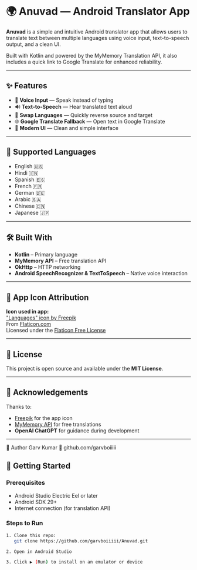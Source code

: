 # 🌍 Anuvad — Android Translator App

**Anuvad** is a simple and intuitive Android translator app that allows users to translate text between multiple languages using voice input, text-to-speech output, and a clean UI.

Built with Kotlin and powered by the MyMemory Translation API, it also includes a quick link to Google Translate for enhanced reliability.

---

## ✨ Features

- 🎤 **Voice Input** — Speak instead of typing  
- 🔊 **Text-to-Speech** — Hear translated text aloud  
- 🔁 **Swap Languages** — Quickly reverse source and target  
- 🌐 **Google Translate Fallback** — Open text in Google Translate  
- 📱 **Modern UI** — Clean and simple interface  

---

## 🧪 Supported Languages

- English 🇺🇸  
- Hindi 🇮🇳  
- Spanish 🇪🇸  
- French 🇫🇷  
- German 🇩🇪  
- Arabic 🇸🇦  
- Chinese 🇨🇳  
- Japanese 🇯🇵  

---

## 🛠 Built With

- **Kotlin** – Primary language  
- **MyMemory API** – Free translation API  
- **OkHttp** – HTTP networking  
- **Android SpeechRecognizer & TextToSpeech** – Native voice interaction  

---

## 🎨 App Icon Attribution

**Icon used in app:**  
["Languages" icon by Freepik](https://www.flaticon.com/free-icon/languages_3898150)  
From [Flaticon.com](https://www.flaticon.com)  
Licensed under the [Flaticon Free License](https://www.flaticon.com/license)

---

## 📄 License

This project is open source and available under the **MIT License**.

---

## 🙌 Acknowledgements

Thanks to:
- [Freepik](https://www.flaticon.com/authors/freepik) for the app icon  
- [MyMemory API](https://mymemory.translated.net/doc) for free translations  
- **OpenAI ChatGPT** for guidance during development

---

👤 Author
Garv Kumar
📎 github.com/garvboiiiii

## 🚀 Getting Started

### Prerequisites

- Android Studio Electric Eel or later  
- Android SDK 29+  
- Internet connection (for translation API)  

### Steps to Run

```bash
1. Clone this repo:
   git clone https://github.com/garvboiiiii/Anuvad.git

2. Open in Android Studio

3. Click ▶ (Run) to install on an emulator or device


